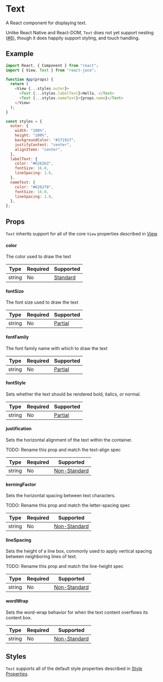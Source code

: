 # Text

A React component for displaying text.

Unlike React Native and React-DOM, `Text` does not yet support nesting ([#6](https://github.com/nick-thompson/react-juce/issues/6)), though
it does happily support styling, and touch handling.

## Example

```js
import React, { Component } from "react";
import { View, Text } from "react-juce";

function App(props) {
  return (
    <View {...styles.outer}>
      <Text {...styles.labelText}>Hello, </Text>
      <Text {...styles.nameText}>{props.name}</Text>
    </View>
  );
}

const styles = {
  outer: {
    width: "100%",
    height: "100%",
    backgroundColor: "#17191f",
    justifyContent: "center",
    alignItems: "center",
  },
  labelText: {
    color: "#626262",
    fontSize: 16.0,
    lineSpacing: 1.6,
  },
  nameText: {
    color: "#6262f8",
    fontSize: 16.0,
    lineSpacing: 1.6,
  },
};
```

## Props

`Text` inherits support for all of the core `View` properties described in [View](View.md).

#### color

The color used to draw the text

| Type   | Required | Supported                                                          |
| ------ | -------- | ------------------------------------------------------------------ |
| string | No       | [Standard](https://developer.mozilla.org/en-US/docs/Web/CSS/color) |

#### fontSize

The font size used to draw the text

| Type   | Required | Supported                                                             |
| ------ | -------- | --------------------------------------------------------------------- |
| string | No       | [Partial](https://developer.mozilla.org/en-US/docs/Web/CSS/font-size) |

#### fontFamily

The font family name with which to draw the text

| Type   | Required | Supported                                                               |
| ------ | -------- | ----------------------------------------------------------------------- |
| string | No       | [Partial](https://developer.mozilla.org/en-US/docs/Web/CSS/font-family) |

#### fontStyle

Sets whether the text should be rendered bold, italics, or normal.

| Type   | Required | Supported                                                              |
| ------ | -------- | ---------------------------------------------------------------------- |
| string | No       | [Partial](https://developer.mozilla.org/en-US/docs/Web/CSS/font-style) |

#### justification

Sets the horizontal alignment of the text within the container.

TODO: Rename this prop and match the text-align spec

| Type   | Required | Supported                                                            |
| ------ | -------- | -------------------------------------------------------------------- |
| string | No       | [Non-Standard](https://docs.juce.com/master/classJustification.html) |

#### kerningFactor

Sets the horizontal spacing between text characters.

TODO: Rename this prop and match the letter-spacing spec

| Type   | Required | Supported                                                                                     |
| ------ | -------- | --------------------------------------------------------------------------------------------- |
| string | No       | [Non-Standard](https://docs.juce.com/master/classFont.html#a996b7095b0956f62b71f24893e72a914) |

#### lineSpacing

Sets the height of a line box, commonly used to apply vertical spacing between
neighboring lines of text.

TODO: Rename this prop and match the line-height spec

| Type   | Required | Supported                                                                                                 |
| ------ | -------- | --------------------------------------------------------------------------------------------------------- |
| string | No       | [Non-Standard](https://docs.juce.com/master/classAttributedString.html#a0506d7b2000aaebd5873ea23eca6ae6a) |

#### wordWrap

Sets the word-wrap behavior for when the text content overflows its content box.

| Type   | Required | Supported                                                                                                 |
| ------ | -------- | --------------------------------------------------------------------------------------------------------- |
| string | No       | [Non-Standard](https://docs.juce.com/master/classAttributedString.html#ad752f270294ec5b2cef0c80863ee3a3c) |

## Styles

`Text` supports all of the default style properties described in [Style Properties](Styles.md).
